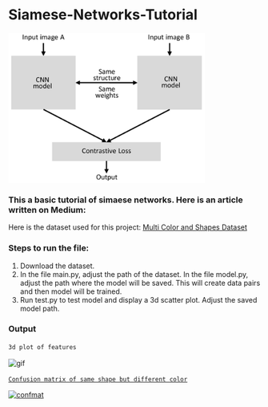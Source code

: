 # Siamese-Networks-Tutorial

<img align="center" alt="siamnet" height= "300px" src="./siamese_net.png?raw=True" />

### This a basic tutorial of simaese networks. Here is an article written on Medium: #

Here is the dataset used for this project: [Multi Color and Shapes Dataset](https://github.com/AdityaDutt/MultiColor-Shapes-Database)


### Steps to run the file:

1. Download the dataset.
2. In the file main.py, adjust the path of the dataset. In the file model.py, adjust the path where the model will be saved. This will create data pairs and then model will be trained.
3. Run test.py to test model and display a 3d scatter plot. Adjust the saved model path. 

### Output

```3d plot of features```
 
<img align="center" alt="gif" height= "300px" src="./color.gif?raw=True" />
<br/>
<u/>

```Confusion matrix of same shape but different color```

<img align="center" alt="confmat" height= "500px" src="./conf_mat.png?raw=True" />
